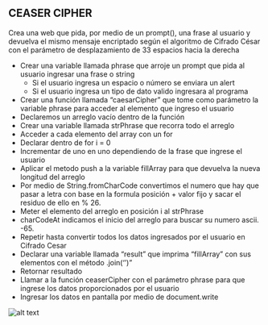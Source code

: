 ## CEASER CIPHER

Crea una web que pida, por medio de un prompt(), una frase al usuario y devuelva el mismo mensaje encriptado según el algoritmo de Cifrado César con el parámetro de desplazamiento de 33 espacios hacia la derecha

- Crear una variable llamada phrase que arroje un prompt que pida al usuario ingresar una frase o string
  - Si el usuario ingresa un espacio o número se enviara un alert
  - Si el usuario ingresa un tipo de dato valido ingresara al programa
- Crear una función llamada “caesarCipher” que tome como parámetro la variable phrase para acceder al elemento que ingreso el usuario
- Declaremos un arreglo vacío dentro de la función
- Crear una variable llamada strPhrase que recorra todo el arreglo
- Acceder a cada elemento del array con un for
- Declarar dentro de for i = 0
- Incrementar de uno en uno dependiendo de la frase que ingrese el usuario
- Aplicar el metodo push a la variable fillArray para que devuelva la nueva longitud del arreglo
- Por medio de String.fromCharCode convertimos el numero que hay que pasar a letra con base en la formula posición + valor fijo y sacar el residuo de ello en % 26.
- Meter el elemento del arreglo en posición i al strPhrase
- charCodeAt indicamos el inicio del arreglo para buscar su numero ascii. -65.
- Repetir hasta convertir todos los datos ingresados por el usuario en Cifrado Cesar
- Declarar una variable llamada “result” que imprima “fillArray” con sus elementos con el método .join(‘’)”
- Retornar resultado
- Llamar a la función ceaserCipher con el parámetro phrase para que ingrese los datos proporcionados por el usuario
- Ingresar los datos en pantalla por medio de document.write

![alt text](https://i.imgur.com/AMHJMpS.jpg)